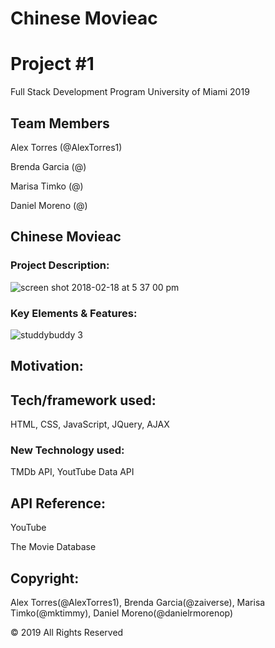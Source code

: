 # Chinese Movieac
# Project #1 

Full Stack Development Program
University of Miami  2019
## Team Members 
 Alex Torres (@AlexTorres1)

 Brenda Garcia (@)

 Marisa Timko (@)

 Daniel Moreno (@)


## Chinese Movieac

### Project Description:



![screen shot 2018-02-18 at 5 37 00 pm](https://user-images.githubusercontent.com/31390306/36357916-3a79b2cc-14d3-11e8-972e-9662ae1f8334.png)

### Key Elements & Features:


 
 
 ![studdybuddy 3](https://user-images.githubusercontent.com/31390306/36357885-988f34e6-14d2-11e8-9d2a-3f1ee1d4e4e5.gif)
 
## Motivation:


## Tech/framework used:

HTML, CSS, JavaScript, JQuery, AJAX

### New Technology used:

TMDb API, YoutTube Data API

## API Reference: 

YouTube

The Movie Database

## Copyright: 

Alex Torres(@AlexTorres1), Brenda Garcia(@zaiverse), Marisa Timko(@mktimmy), Daniel Moreno(@danielrmorenop)

© 2019 All Rights Reserved